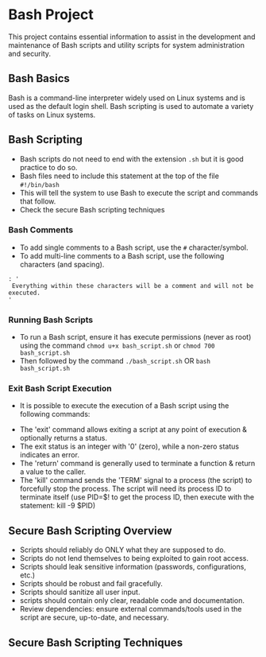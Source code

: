 # Bash Project

This project contains essential information to assist in the development and maintenance of Bash scripts and utility scripts for system administration and security.

## Bash Basics

Bash is a command-line interpreter widely used on Linux systems and is used as the default login shell.
Bash scripting is used to automate a variety of tasks on Linux systems.

## Bash Scripting 

* Bash scripts do not need to end with the extension `.sh` but it is good practice to do so.
* Bash files need to include this statement at the top of the file
`#!/bin/bash`
* This will tell the system to use Bash to execute the script  and commands that follow.
* Check the secure Bash scripting techniques

### Bash Comments

* To add single comments to a Bash script, use the `#` character/symbol.
* To add multi-line comments to a Bash script, use the following characters (and spacing).
```
: '
 Everything within these characters will be a comment and will not be executed.
'
```
### Running Bash Scripts
* To run a Bash script, ensure it has execute permissions (never as root) using the command
`chmod u+x bash_script.sh` or `chmod 700 bash_script.sh`
* Then followed by the command `./bash_script.sh` OR `bash bash_script.sh`

### Exit Bash Script Execution
* It is possible to execute the execution of a Bash script using the following commands:
 - The 'exit' command allows exiting a script at any point of execution & optionally returns a status.
  - The exit status is an integer with '0' (zero), while a non-zero status indicates an error.
 - The 'return' command is generally used to terminate a function & return a value to the caller.
 - The 'kill' command sends the 'TERM' signal to a process (the script) to forcefully stop the process. The script will need its process ID to terminate itself (use PID=$! to get the process ID, then execute with the statement: kill -9 $PID)
  
## Secure Bash Scripting Overview
* Scripts should reliably do ONLY what they are supposed to do.
* Scripts do not lend themselves to being exploited to gain root access.
* Scripts should leak sensitive information (passwords, configurations, etc.)
* Scripts should be robust and fail gracefully.
* Scripts should sanitize all user input.
* scripts should contain only clear, readable code and documentation.
* Review dependencies: ensure external commands/tools used in the script are secure, up-to-date, and necessary.


## Secure Bash Scripting Techniques
